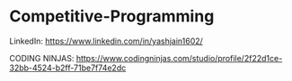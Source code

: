 # Competitive-Programming

LinkedIn: https://www.linkedin.com/in/yashjain1602/


CODING NINJAS: https://www.codingninjas.com/studio/profile/2f22d1ce-32bb-4524-b2ff-71be7f74e2dc
